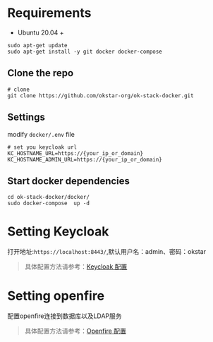 # Requirements

- Ubuntu 20.04 +
```shell
sudo apt-get update
sudo apt-get install -y git docker docker-compose
```


## Clone the repo
```shell
# clone
git clone https://github.com/okstar-org/ok-stack-docker.git
```

## Settings
modify `docker/.env` file
```shell
# set you keycloak url
KC_HOSTNAME_URL=https://{your_ip_or_domain}
KC_HOSTNAME_ADMIN_URL=https://{your_ip_or_domain}
```

## Start docker dependencies 
```shell
cd ok-stack-docker/docker/
sudo docker-compose  up -d
```

# Setting Keycloak
 
  打开地址:`https://localhost:8443/`,默认用户名：admin、密码：okstar

> 具体配置方法请参考：[Keycloak 配置](./docs/kc.md)

# Setting openfire
 
  配置openfire连接到数据库以及LDAP服务

> 具体配置方法请参考：[Openfire 配置](./docs/of.md)

